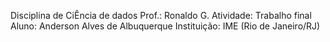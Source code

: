 Disciplina de CiÊncia de dados
Prof.: Ronaldo G.
Atividade: Trabalho final
Aluno: Anderson Alves de Albuquerque
Instituição: IME (Rio de Janeiro/RJ)

